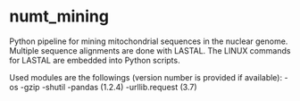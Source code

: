 # numt_mining

Python pipeline for mining mitochondrial sequences in the nuclear genome. Multiple sequence alignments are done with LASTAL. The LINUX commands for LASTAL are embedded into Python scripts.

Used modules are the followings (version number is provided if available):
-os
-gzip
-shutil
-pandas (1.2.4)
-urllib.request (3.7)
 
